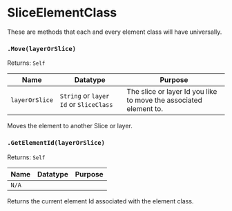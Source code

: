 # SliceElementClass

These are methods that each and every element class will have universally.

### `.Move(layerOrSlice)`

Returns: `Self`

|Name|Datatype|Purpose|
|---|---|---|
|`layerOrSlice`|`String` or `layer Id` or `SliceClass`|The slice or layer Id you like to move the associated element to.|

Moves the element to another Slice or layer.

### `.GetElementId(layerOrSlice)`

Returns: `Self`

|Name|Datatype|Purpose|
|---|---|---|
|`N/A`|||

Returns the current element Id associated with the element class. 